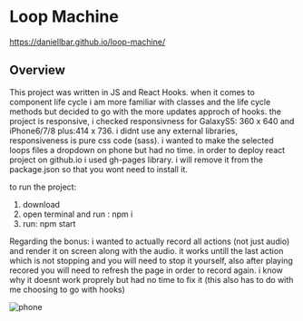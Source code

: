 # Loop Machine

https://daniellbar.github.io/loop-machine/

## Overview
This project was written in JS and React Hooks.
when it comes to component life cycle i am more familiar with classes and the life cycle methods but decided to go with
the more updates approch of hooks.
the project is responsive, i checked responsivness for GalaxyS5: 360 x 640 and iPhone6/7/8 plus:414 x 736.
i didnt use any external libraries, responsiveness is pure css code (sass).
i wanted to make the selected loops files a dropdown on phone but had no time.
in order to deploy react project on github.io i used gh-pages library.
i will remove it from the package.json so that you wont need to install it.

to run the project:
1) download
2) open terminal and run : npm i
3) run: npm start

Regarding the bonus:
i wanted to actually record all actions (not just audio)
and render it on screen along with the audio.
it works untill the last action which is not stopping and you will need to stop it yourself,
also after playing recored you will need to refresh the page in order to record again.
i know why it doesnt work proprely but had no time to fix it (this also has to do with me choosing to go with hooks)
  
![phone](https://res.cloudinary.com/dcnijwmki/image/upload/v1634406441/loop/phone_qwhgdn.png)
  






